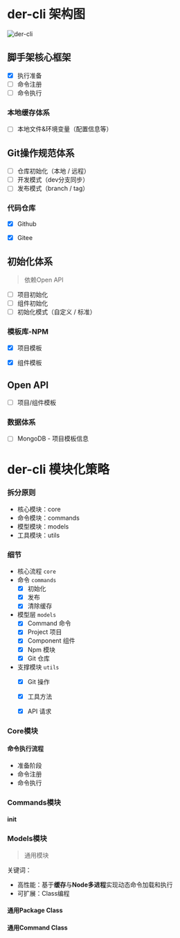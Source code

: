 # der-cli 架构图

![der-cli](https://cdn.jsdelivr.net/gh/yesmore/img/img/der-cli架构图.png)

## 脚手架核心框架

- [x] 执行准备
- [ ] 命令注册
- [ ] 命令执行

### 本地缓存体系

- [ ] 本地文件&环境变量（配置信息等）



## Git操作规范体系

- [ ] 仓库初始化（本地 / 远程）
- [ ] 开发模式（dev分支同步）
- [ ] 发布模式（branch / tag）

### 代码仓库

- [x] Github
- [x] Gitee



## 初始化体系

> 依赖Open API

- [ ] 项目初始化
- [ ] 组件初始化
- [ ] 初始化模式（自定义 / 标准）

### 模板库-NPM

- [x] 项目模板
- [x] 组件模板





## Open API

- [ ] 项目/组件模板

### 数据体系

- [ ] MongoDB - 项目模板信息







# der-cli 模块化策略

### 拆分原则

- 核心模块：core
- 命令模块：commands
- 模型模块：models
- 工具模块：utils

### 细节

- 核心流程 `core`
- 命令 `commands`
  - [x] 初始化
  - [x] 发布
  - [x] 清除缓存
- 模型层 `models`
  - [x] Command 命令
  - [x] Project 项目
  - [x] Component 组件
  - [x] Npm 模块
  - [x] Git 仓库
- 支撑模块 `utils`
  - [x] Git 操作
  - [x] 工具方法
  - [x] API 请求



### Core模块

#### 命令执行流程

- 准备阶段
- 命令注册
- 命令执行



### Commands模块

#### init





### Models模块

> 通用模块

关键词：

- 高性能：基于**缓存**与**Node多进程**实现动态命令加载和执行
- 可扩展：Class编程



#### 通用Package Class



#### 通用Command Class

